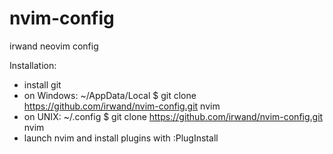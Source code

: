 # nvim-config
irwand neovim config

Installation:
* install git
* on Windows: ~/AppData/Local $ git clone https://github.com/irwand/nvim-config.git nvim
* on UNIX:    ~/.config $ git clone https://github.com/irwand/nvim-config.git nvim
* launch nvim and install plugins with :PlugInstall
